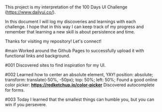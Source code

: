 This project is my interpretation of the 100 Days UI Challenge (https://www.dailyui.co/).

In this document I will log my discoveries and learnings with each challenge. I hope that in this way I can keep track of my progress and remember that learning a new skill is about persistence and time.

Thanks for visiting my repository! Let's connect!

#main
Worked around the Github Pages to successfully upload it with functional links and background.

#001
Discovered sites to find inspiration for my UI.

#002
Learned how to center an absolute element, YAY!
    position: absolute;
    transform: translate(-50%, -50px);
    top: 50%;
    left: 50%;
Found a good online color picker: **https://redketchup.io/color-picker**
Discovered autocomplete for forms.

#003
Today I learned that the smallest things can humble you, but you can win if you persevere.
